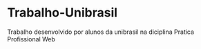 # Trabalho-Unibrasil
Trabalho desenvolvido por alunos da unibrasil na diciplina Pratica Profissional Web
